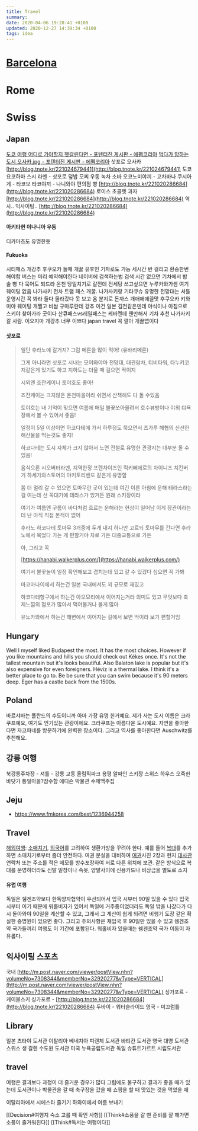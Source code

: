 ```yaml
---
title: Travel
summary:
date: 2020-04-06 19:28:41 +0100
updated: 2020-12-27 14:39:34 +0100
tags: idea
---
```


# [Barcelona](Barcelona)

# Rome

# Swiss

## Japan

[도쿄 여행 어디로 가야할지 헷갈린다면 - 포텐터진 게시판 - 에펨코리아](https://m.fmkorea.com/best/1267922023korea.com/best/1082486494)
[먹다가 망하는 도시 오사카.jpg - 포텐터진 게시판 - 에펨코리아](https://m.fmkorea.com/best/1068065400)
삿포로
오사카 [http://blog.tnote.kr/221024679441](http://blog.tnote.kr/221024679441)
도쿄
요코하마
스시
라멘 - 삿포로
덮밥
모찌
우동
녹차
소바
오코노미야끼 - 교차바나
쿠시아게 - 타코보
타코야끼 - 나니와야
편의점 빵
[http://blog.tnote.kr/221020286684](http://blog.tnote.kr/221020286684)
로이스 초콜렛
과자
[http://blog.tnote.kr/221020286684](http://blog.tnote.kr/221020286684)
역사..
익사이팅..
[http://blog.tnote.kr/221020286684](http://blog.tnote.kr/221020286684)

#### 아키타현 이나니아 우동

디카마츠도 유명한듯

#### Fukuoka

시티패스 개강추 후쿠오카 돌때 개꿀
유후인 기차로도 가능 세시간 반 걸리고 환승한번 해야함
버스는 미리 예약해야한다 네이버에 검색하는법 검색
시간 없으면 기차에서 밥 술 빵 다 묵어도 되드라
온천 당일치기로 갈껀데 전세탕 쓰고싶으면 누루카와가셈 여기 웨이팅 없음
나가사키 전차 트램 패스 개꿀.
나가사키랑 기타큐슈 유명한 전망대는 셔틀 운영시간 꼭 봐라 둘다 올라갔다 못 보고 옴
분지로 돈까스 개애애애끌맛
후쿠오카 키와미야 웨이팅 개쩔고 비쌈 규마루란데 강추
이건 일본 김천같은덴데 야식이나 아침으로 스키야 찾아가라 굿이다
산큐패스vs레일패스는 케바켄데 왠만해서 기차 추천
나가사키 갈 사람. 이오지마 개강추 너무 이쁘다
japan travel 꼭 깔아 개끌앱이다

#### 삿포로

> 일단 후라노에 갈거지? 그럼 메론을 많이 먹어! (유바리메론)
>
> 그게 아니라면 삿포로 시내는 모이와야마 전망대, 대관람차, 티비타워, 타누키코지같은게 있기도 하고 지하도는 더울 때 걸으면 딱이지
>
> 시외엔 죠잔케이나 토야호도 좋아!
>
> 죠잔케이는 크지않은 온천마을이라 쉬면서 산책해도 다 돌 수있음
>
> 토야호는 내 기억이 맞으면 여름에 매일 불꽃쏘아올려서 호수뷰방이나 야외 댜욕장에서 볼 수 있어서 좋음!
>
> 일정이 5일 이상이면 하코다테에 가서 하루정도 묵으면서 츠가루 해협의 신선한 해산물을 먹는것도 좋지!
>
> 하코다테는 도시 자체가 크지 않아서 노면 전철로 유명한 관광지는 대부분 돌 수 있음!
>
> 음식으론 시오버터라멘, 지역한정 프렌차이즈인 럭키삐에로의 차이니즈 치킨버거 하세가와스토어의 야키토리벤또 같은게 유명함
>
> 쫌 더 멀리 갈 수 있으면 토마무란 곳이 있는데 여긴 이른 아침에 운해 테라스라는 걸 여는데 산 꼭대기에 테라스가 있거든 원래 스키장이라
>
> 여기가 여름엔 구름이 바다처럼 흐르는 운해라는 현상이 일어남 이게 장관이라는데 난 아직 직접 본적이 없어
>
> 후라노 하코다테 토마무 3개중에 두개 내지 하나만 고르되 토마무를 간다면 후라노에서 묵었다 가는 게 편할거야 차로 가든 대중교통으로 가든
>
> 아, 그리고 꼭
>
> [https://hanabi.walkerplus.com/](https://hanabi.walkerplus.com/)
>
> 여기서 불꽃놀이 일정 확인해보고 겹치는데 있고 갈 수 있겠다 싶으면 꼭 가봐
>
> 마코마나이에서 하는건 일본 국내에서도 꾀 규모로 재밌고
>
> 하코다테항구에서 하는건 아오모리에서 이어지는거라 의미도 있고 무엇보다 축제느낌의 점포가 많아서 먹어볼거나 볼게 많아
>
> 유노카와에서 하는건 해변에서 이어지는 길에서 보면 딱이라 보기 편할거임

## Hungary

Well I myself liked Budapest the most. It has the most choices. However if you
like mountains and hills you should check out Kékes once. It's not the tallest
mountain but it's looks beautiful. Also Balaton lake is popular but it's also
expensive for even foreigners. Hévíz is a thermal lake. I think it's a better
place to go to. Be be sure that you can swim because it's 90 meters deep. Eger
has a castle back from the 1500s.

## Poland

바르샤바는 폴란드의 수도이니까 아마 가장 유명 한거예요. 제가 사는 도시 이름은
크라쿠프예요, 여기도 인기있는 관광이에요. 크라쿠프는 아름다운 도시예요. 자연을
좋아한다면 자코파네를 방문하기에 완벽한 장소이다. 그리고 역사를 좋아한다면
Auschwitz를 추천해요.

## 강릉 여행

북강릉주차장 - 셔틀 - 강릉 교동 올림픽파크
용평 알파인 스키장 스위스 하우스
오죽헌
바닷가 통일마을?잠수함
에디슨 박물관
수제맥주집

## Jeju

- https://www.fmkorea.com/best/1236944258

## Travel

[해외여행](https://namu.wiki/w/%ED%95%B4%EC%99%B8%EC%97%AC%ED%96%89): [소매치기](https://namu.wiki/w/%EC%86%8C%EB%A7%A4%EC%B9%98%EA%B8%B0), [외국어](https://namu.wiki/w/%EC%99%B8%EA%B5%AD%EC%96%B4)를 고려하여 생환가방을 꾸려야 한다. 예를 들어 [복대](https://namu.wiki/w/%EB%B3%B5%EB%8C%80)를 추가하면 소매치기로부터 좀더 안전하다. 여권 분실을 대비하여 [여권](https://namu.wiki/w/%EC%97%AC%EA%B6%8C)사진 2장과 현지 [대사관](https://namu.wiki/w/%EB%8C%80%EC%82%AC%EA%B4%80) 연락처 또는 주소를 적은 메모를 방수포장하여 서로 다른 위치에 보관. 같은 방식으로 복대를 운영하더라도 신발 밑창이나 속옷, 양말사이에 신용카드나 비상금을 별도로 소지

#### 유럽 여행

독일은 쉥겐조약보다 한독양자협약이 우선되어서
입국 시부터 90일 있을 수 있다
입국 시부터 이기 때문에 워홀비자가 있어서 독일에 거주중이었더라도 독일 밖을 나갔다가 다시 돌아와야 90일을 계산할 수 있고, 그래서 그 계산이 쉽게 되려면 비행기 도장 같은 확실한 증명원이 있으면 좋다.
그리고 주의사항은 재입국 후 90일만 있을 수 있고 쉥겐조약 국가들끼리 여행도 이 기간에 포함된다.
워홀비자 있을때는 쉥겐조약 국가 이동이 자유롭다.

## 익사이팅 스포츠

국내 [http://m.post.naver.com/viewer/postView.nhn?volumeNo=7308344&memberNo=32920277&vType=VERTICAL](http://m.post.naver.com/viewer/postView.nhn?volumeNo=7308344&memberNo=32920277&vType=VERTICAL)
싱가포르 - 케이블스키
싱가포르 - [http://blog.tnote.kr/221020286684](http://blog.tnote.kr/221020286684)
두바이 - 워터슬라이드
영국 - 미끄럼틀

## Library

일본 츠타야 도서관
이탈리아 베네치아 피렌체 도서관 바티칸 도서관
영국 대영 도서관
스위스 생 갈렌 수도원 도서관
미국 뉴욕공립도서관
독일 슈튜트가르트 시립도서관

## travel

여행은 결과보다 과정이 더 즐거운 경우가 많다
그럼에도 불구하고 결과가 좋을 때가 있는데
도서관이나 박물관을 갈 때
축구장을 갔을 때
쇼핑을 할 때
맛있는 것을 먹었을 때

이탈리아에서 시에스타 즐기기
하와이에서 여름 보내기

[[Decision#여행지 숙소 고를 때 확인 사항]]
[[Think#소풍을 갈 땐 준비를 잘 해가면 소풍이 즐거워진다]]
[[Think#독서는 여행이다]]
